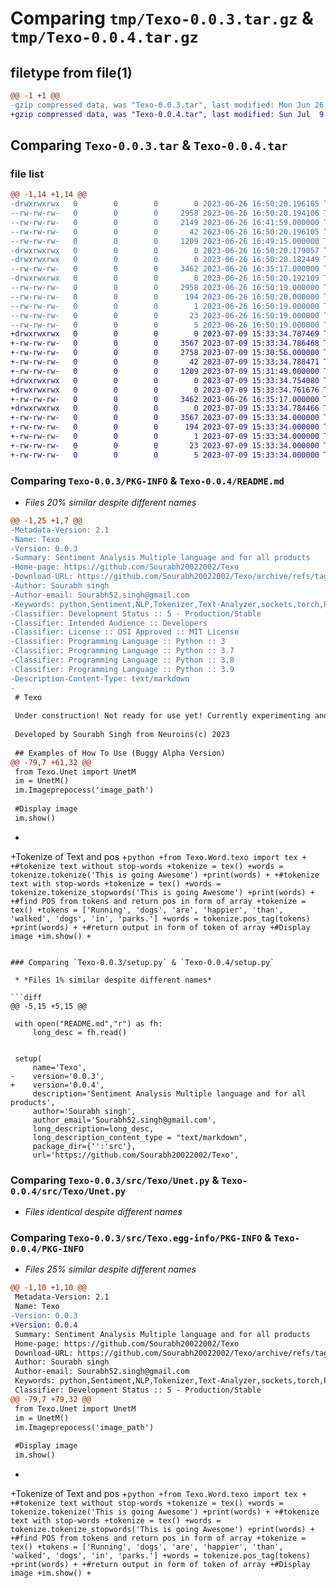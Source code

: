# Comparing `tmp/Texo-0.0.3.tar.gz` & `tmp/Texo-0.0.4.tar.gz`

## filetype from file(1)

```diff
@@ -1 +1 @@
-gzip compressed data, was "Texo-0.0.3.tar", last modified: Mon Jun 26 16:50:20 2023, max compression
+gzip compressed data, was "Texo-0.0.4.tar", last modified: Sun Jul  9 15:33:34 2023, max compression
```

## Comparing `Texo-0.0.3.tar` & `Texo-0.0.4.tar`

### file list

```diff
@@ -1,14 +1,14 @@
-drwxrwxrwx   0        0        0        0 2023-06-26 16:50:20.196105 Texo-0.0.3/
--rw-rw-rw-   0        0        0     2958 2023-06-26 16:50:20.194106 Texo-0.0.3/PKG-INFO
--rw-rw-rw-   0        0        0     2149 2023-06-26 16:41:59.000000 Texo-0.0.3/README.md
--rw-rw-rw-   0        0        0       42 2023-06-26 16:50:20.196105 Texo-0.0.3/setup.cfg
--rw-rw-rw-   0        0        0     1209 2023-06-26 16:49:15.000000 Texo-0.0.3/setup.py
-drwxrwxrwx   0        0        0        0 2023-06-26 16:50:20.179057 Texo-0.0.3/src/
-drwxrwxrwx   0        0        0        0 2023-06-26 16:50:20.182449 Texo-0.0.3/src/Texo/
--rw-rw-rw-   0        0        0     3462 2023-06-26 16:35:17.000000 Texo-0.0.3/src/Texo/Unet.py
-drwxrwxrwx   0        0        0        0 2023-06-26 16:50:20.192109 Texo-0.0.3/src/Texo.egg-info/
--rw-rw-rw-   0        0        0     2958 2023-06-26 16:50:19.000000 Texo-0.0.3/src/Texo.egg-info/PKG-INFO
--rw-rw-rw-   0        0        0      194 2023-06-26 16:50:20.000000 Texo-0.0.3/src/Texo.egg-info/SOURCES.txt
--rw-rw-rw-   0        0        0        1 2023-06-26 16:50:19.000000 Texo-0.0.3/src/Texo.egg-info/dependency_links.txt
--rw-rw-rw-   0        0        0       23 2023-06-26 16:50:19.000000 Texo-0.0.3/src/Texo.egg-info/requires.txt
--rw-rw-rw-   0        0        0        5 2023-06-26 16:50:19.000000 Texo-0.0.3/src/Texo.egg-info/top_level.txt
+drwxrwxrwx   0        0        0        0 2023-07-09 15:33:34.787469 Texo-0.0.4/
+-rw-rw-rw-   0        0        0     3567 2023-07-09 15:33:34.786468 Texo-0.0.4/PKG-INFO
+-rw-rw-rw-   0        0        0     2758 2023-07-09 15:30:56.000000 Texo-0.0.4/README.md
+-rw-rw-rw-   0        0        0       42 2023-07-09 15:33:34.788471 Texo-0.0.4/setup.cfg
+-rw-rw-rw-   0        0        0     1209 2023-07-09 15:31:49.000000 Texo-0.0.4/setup.py
+drwxrwxrwx   0        0        0        0 2023-07-09 15:33:34.754080 Texo-0.0.4/src/
+drwxrwxrwx   0        0        0        0 2023-07-09 15:33:34.761676 Texo-0.0.4/src/Texo/
+-rw-rw-rw-   0        0        0     3462 2023-06-26 16:35:17.000000 Texo-0.0.4/src/Texo/Unet.py
+drwxrwxrwx   0        0        0        0 2023-07-09 15:33:34.784466 Texo-0.0.4/src/Texo.egg-info/
+-rw-rw-rw-   0        0        0     3567 2023-07-09 15:33:34.000000 Texo-0.0.4/src/Texo.egg-info/PKG-INFO
+-rw-rw-rw-   0        0        0      194 2023-07-09 15:33:34.000000 Texo-0.0.4/src/Texo.egg-info/SOURCES.txt
+-rw-rw-rw-   0        0        0        1 2023-07-09 15:33:34.000000 Texo-0.0.4/src/Texo.egg-info/dependency_links.txt
+-rw-rw-rw-   0        0        0       23 2023-07-09 15:33:34.000000 Texo-0.0.4/src/Texo.egg-info/requires.txt
+-rw-rw-rw-   0        0        0        5 2023-07-09 15:33:34.000000 Texo-0.0.4/src/Texo.egg-info/top_level.txt
```

### Comparing `Texo-0.0.3/PKG-INFO` & `Texo-0.0.4/README.md`

 * *Files 20% similar despite different names*

```diff
@@ -1,25 +1,7 @@
-Metadata-Version: 2.1
-Name: Texo
-Version: 0.0.3
-Summary: Sentiment Analysis Multiple language and for all products
-Home-page: https://github.com/Sourabh20022002/Texo
-Download-URL: https://github.com/Sourabh20022002/Texo/archive/refs/tags/python.tar.gz
-Author: Sourabh singh
-Author-email: Sourabh52.singh@gmail.com
-Keywords: python,Sentiment,NLP,Tokenizer,Text-Analyzer,sockets,torch,PIL,torchvision
-Classifier: Development Status :: 5 - Production/Stable
-Classifier: Intended Audience :: Developers
-Classifier: License :: OSI Approved :: MIT License
-Classifier: Programming Language :: Python :: 3
-Classifier: Programming Language :: Python :: 3.7
-Classifier: Programming Language :: Python :: 3.8
-Classifier: Programming Language :: Python :: 3.9
-Description-Content-Type: text/markdown
-
 # Texo
 
 Under construction! Not ready for use yet! Currently experimenting and planning!
 
 Developed by Sourabh Singh from Neuroins(c) 2023
 
 ## Examples of How To Use (Buggy Alpha Version)
@@ -79,7 +61,32 @@
 from Texo.Unet import UnetM
 im = UnetM()
 im.Imageprepocess('image_path')
 
 #Display image
 im.show()
 ```
+
+Tokenize of Text and pos
+```python
+from Texo.Word.texo import tex
+
+#tokenize text without stop-words
+tokenize = tex()
+words = tokenize.tokenize('This is going Awesome')
+print(words)
+
+#tokenize text with stop-words
+tokenize = tex()
+words = tokenize.tokenize_stopwords('This is going Awesome')
+print(words)
+
+#find POS from tokens and return pos in form of array
+tokenize = tex()
+tokens = ['Running', 'dogs', 'are', 'happier', 'than', 'walked', 'dogs', 'in', 'parks.']
+words = tokenize.pos_tag(tokens)
+print(words)
+
+#return output in form of token of array
+#Display image
+im.show()
+```
```

### Comparing `Texo-0.0.3/setup.py` & `Texo-0.0.4/setup.py`

 * *Files 1% similar despite different names*

```diff
@@ -5,15 +5,15 @@
 
 with open("README.md","r") as fh:
     long_desc = fh.read()
 
 
 setup(
     name='Texo',
-    version='0.0.3',
+    version='0.0.4',
     description='Sentiment Analysis Multiple language and for all products',
     author='Sourabh singh',
     author_email='Sourabh52.singh@gmail.com',
     long_description=long_desc,
     long_description_content_type = "text/markdown",
     package_dir={'':'src'},
     url='https://github.com/Sourabh20022002/Texo',
```

### Comparing `Texo-0.0.3/src/Texo/Unet.py` & `Texo-0.0.4/src/Texo/Unet.py`

 * *Files identical despite different names*

### Comparing `Texo-0.0.3/src/Texo.egg-info/PKG-INFO` & `Texo-0.0.4/PKG-INFO`

 * *Files 25% similar despite different names*

```diff
@@ -1,10 +1,10 @@
 Metadata-Version: 2.1
 Name: Texo
-Version: 0.0.3
+Version: 0.0.4
 Summary: Sentiment Analysis Multiple language and for all products
 Home-page: https://github.com/Sourabh20022002/Texo
 Download-URL: https://github.com/Sourabh20022002/Texo/archive/refs/tags/python.tar.gz
 Author: Sourabh singh
 Author-email: Sourabh52.singh@gmail.com
 Keywords: python,Sentiment,NLP,Tokenizer,Text-Analyzer,sockets,torch,PIL,torchvision
 Classifier: Development Status :: 5 - Production/Stable
@@ -79,7 +79,32 @@
 from Texo.Unet import UnetM
 im = UnetM()
 im.Imageprepocess('image_path')
 
 #Display image
 im.show()
 ```
+
+Tokenize of Text and pos
+```python
+from Texo.Word.texo import tex
+
+#tokenize text without stop-words
+tokenize = tex()
+words = tokenize.tokenize('This is going Awesome')
+print(words)
+
+#tokenize text with stop-words
+tokenize = tex()
+words = tokenize.tokenize_stopwords('This is going Awesome')
+print(words)
+
+#find POS from tokens and return pos in form of array
+tokenize = tex()
+tokens = ['Running', 'dogs', 'are', 'happier', 'than', 'walked', 'dogs', 'in', 'parks.']
+words = tokenize.pos_tag(tokens)
+print(words)
+
+#return output in form of token of array
+#Display image
+im.show()
+```
```

